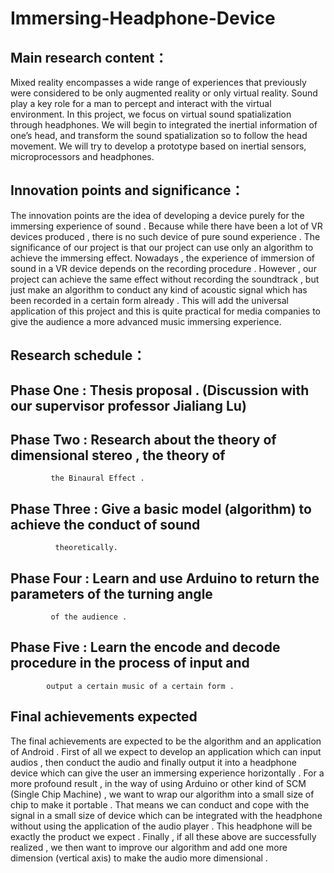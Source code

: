 # Immersing-Headphone-Device
## Main research content：
   Mixed reality encompasses a wide range of experiences that previously were considered to be only augmented reality or only virtual reality. Sound play a key role for a man to percept and interact with the virtual environment.
   In this project, we focus on virtual sound spatialization through headphones. We will begin to integrated the inertial information of one’s head, and transform the sound spatialization so to follow the head movement. We will try to develop a prototype based on inertial sensors, microprocessors and headphones.
## Innovation points and significance：
   The innovation points are the idea of developing a device purely for the immersing experience of sound . Because while there have been a lot of VR devices produced , there is no such device of pure sound experience .
   The significance of our project is that our project can use only an algorithm to achieve the immersing effect. Nowadays , the experience of immersion of sound in a VR device depends on the recording procedure . However , our project can achieve the same effect without recording the soundtrack , but just make an algorithm to conduct any kind of acoustic signal which has been recorded in a certain form already . This will add the universal application of this project and this is quite practical for media companies to give the audience a more advanced music immersing experience.
## Research schedule：
  ## Phase One : Thesis proposal . (Discussion with our supervisor professor Jialiang Lu)
  ## Phase Two : Research about the theory of dimensional stereo , the theory of 
             the Binaural Effect .
  ## Phase Three : Give a basic model (algorithm) to achieve the conduct of sound
              theoretically.
  ## Phase Four : Learn and use Arduino to return the parameters of the turning angle
             of the audience .
  ## Phase Five : Learn the encode and decode procedure in the process of input and
            output a certain music of a certain form . 
## Final achievements expected
  The final achievements are expected to be the algorithm and an application of Android . First of all we expect to develop an application which can input audios , then conduct the audio and finally output it into a headphone device which can give the user an immersing experience horizontally . 
   For a more profound result , in the way of using Arduino or other kind of SCM (Single Chip Machine) , we want to wrap our algorithm into a small size of chip to make it portable . That means we can conduct and cope with the signal in a small size of device which can be integrated with the headphone without using the application of the audio player . This headphone will be exactly the product we expect . 
   Finally , if all these above are successfully realized , we then want to improve our algorithm and add one more dimension (vertical axis) to make the audio more dimensional .
